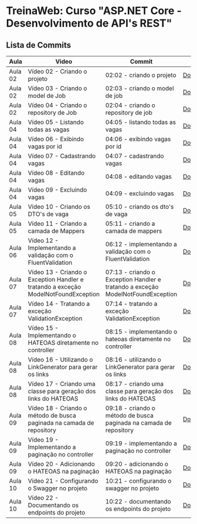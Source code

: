 # TreinaWeb: Curso "ASP.NET Core - Desenvolvimento de API's REST"

## Lista de Commits
| Aula    | Video                                                                              | Commit                                                                          | Link                                                                                                                                          |
| ------- | ---------------------------------------------------------------------------------- | ------------------------------------------------------------------------------- | --------------------------------------------------------------------------------------------------------------------------------------------- |
| Aula 02 | Vídeo 02 - Criando o projeto                                                       | 02:02 - criando o projeto                                                       | [Download](https://github.com/treinaweb/treinaweb-asp-net-core-desenvolvimento-api-rest/archive/1576906cfcb8b8740fa08991f69fe8ee05f78597.zip) |
| Aula 02 | Vídeo 03 - Criando o model de Job                                                  | 02:03 - criando o model de job                                                  | [Download](https://github.com/treinaweb/treinaweb-asp-net-core-desenvolvimento-api-rest/archive/e317b38bcefbe770c9a4ce628a01479f184e7d58.zip) |
| Aula 02 | Vídeo 04 - Criando o repository de Job                                             | 02:04 - criando o repository de job                                             | [Download](https://github.com/treinaweb/treinaweb-asp-net-core-desenvolvimento-api-rest/archive/307941ec0ca4f1c2583a49e47762e2e67a87cc02.zip) |
| Aula 04 | Vídeo 05 - Listando todas as vagas                                                 | 04:05 - listando todas as vagas                                                 | [Download](https://github.com/treinaweb/treinaweb-asp-net-core-desenvolvimento-api-rest/archive/1546955e906ce2ceec58a76122977258ccd2c029.zip) |
| Aula 04 | Vídeo 06 - Exibindo vagas por id                                                   | 04:06 - exibindo vagas por id                                                   | [Download](https://github.com/treinaweb/treinaweb-asp-net-core-desenvolvimento-api-rest/archive/25ab89aa956a3e6f70b2c29a6ad0825fd4b2aeb3.zip) |
| Aula 04 | Vídeo 07 - Cadastrando vagas                                                       | 04:07 - cadastrando vagas                                                       | [Download](https://github.com/treinaweb/treinaweb-asp-net-core-desenvolvimento-api-rest/archive/de8679744fb1bbcf889d34631c0b262798df7bb8.zip) |
| Aula 04 | Vídeo 08 - Editando vagas                                                          | 04:08 - editando vagas                                                          | [Download](https://github.com/treinaweb/treinaweb-asp-net-core-desenvolvimento-api-rest/archive/3ee1fd9c5aa43aad5243515a14832f62cbd88cd7.zip) |
| Aula 04 | Vídeo 09 - Excluindo vagas                                                         | 04:09 - excluindo vagas                                                         | [Download](https://github.com/treinaweb/treinaweb-asp-net-core-desenvolvimento-api-rest/archive/9aabfbfa7adf01be4a0ff85ebe18f0a5088bf40b.zip) |
| Aula 05 | Vídeo 10 - Criando os DTO's de vaga                                                | 05:10 - criando os dto's de vaga                                                | [Download](https://github.com/treinaweb/treinaweb-asp-net-core-desenvolvimento-api-rest/archive/195aad8ac0b325789a6c039815c5a6c707622d50.zip) |
| Aula 05 | Vídeo 11 - Criando a camada de Mappers                                             | 05:11 - criando a camada de mappers                                             | [Download](https://github.com/treinaweb/treinaweb-asp-net-core-desenvolvimento-api-rest/archive/f37553bfd74a7cdce8a85c2e9de29bf51aac66d0.zip) |
| Aula 06 | Vídeo 12 - Implementando a validação com o FluentValidation                        | 06:12 - implementando a validação com o FluentValidation                        | [Download](https://github.com/treinaweb/treinaweb-asp-net-core-desenvolvimento-api-rest/archive/61d18d8992dc81a2ba80ee8a059b3792c4b62b77.zip) |
| Aula 07 | Vídeo 13 - Criando o Exception Handler e tratando a exceção ModelNotFoundException | 07:13 - criando o Exception Handler e tratando a exceção ModelNotFoundException | [Download](https://github.com/treinaweb/treinaweb-asp-net-core-desenvolvimento-api-rest/archive/9c6becb907a712bc2b61ba0a71760830a685d7ba.zip) |
| Aula 07 | Vídeo 14 - Tratando a exceção ValidationException                                  | 07:14 - tratando a exceção ValidationException                                  | [Download](https://github.com/treinaweb/treinaweb-asp-net-core-desenvolvimento-api-rest/archive/8466afa5b4d47e30c92a632957806a1fad7ba931.zip) |
| Aula 08 | Vídeo 15 - Implementando o HATEOAS diretamente no controller                       | 08:15 - implementando o hateoas diretamente no controller                       | [Download](https://github.com/treinaweb/treinaweb-asp-net-core-desenvolvimento-api-rest/archive/5a24b7899108ccf12da51982c86bea860a49dba5.zip) |
| Aula 08 | Vídeo 16 - Utilizando o LinkGenerator para gerar os links                          | 08:16 - utilizando o LinkGenerator para gerar os links                          | [Download](https://github.com/treinaweb/treinaweb-asp-net-core-desenvolvimento-api-rest/archive/c74f766897e336156096dcc63fb66aef1bc6a262.zip) |
| Aula 08 | Vídeo 17 - Criando uma classe para geração dos links do HATEOAS                    | 08:17 - criando uma classe para geração dos links do HATEOAS                    | [Download](https://github.com/treinaweb/treinaweb-asp-net-core-desenvolvimento-api-rest/archive/4951e06b9fe2263e42184ffd63da3bdee8e1e66f.zip) |
| Aula 09 | Vídeo 18 - Criando o método de busca paginada na camada de repository              | 09:18 - criando o método de busca paginada na camada de repository              | [Download](https://github.com/treinaweb/treinaweb-asp-net-core-desenvolvimento-api-rest/archive/dc81d0ffffbba4036d2417f577c2e83cc678d610.zip) |
| Aula 09 | Vídeo 19 - Implementando a paginação no controller                                 | 09:19 - implementando a paginação no controller                                 | [Download](https://github.com/treinaweb/treinaweb-asp-net-core-desenvolvimento-api-rest/archive/21c19f0430bcf718f107ba00d07499a14e9c90c4.zip) |
| Aula 09 | Vídeo 20 - Adicionando o HATEOAS na paginação                                      | 09:20 - adicionando o HATEOAS na paginação                                      | [Download](https://github.com/treinaweb/treinaweb-asp-net-core-desenvolvimento-api-rest/archive/7ea383d2c6166857a38abb35b65128d486a6d89e.zip) |
| Aula 10 | Vídeo 21 - Configurando o Swagger no projeto                                       | 10:21 - configurando o swagger no projeto                                       | [Download](https://github.com/treinaweb/treinaweb-asp-net-core-desenvolvimento-api-rest/archive/15041b4d0ddad690c6e23e77926801e324eea62d.zip) |
| Aula 10 | Vídeo 22 - Documentando os endpoints do projeto                                    | 10:22 - documentando os endpoints do projeto                                    | [Download](https://github.com/treinaweb/treinaweb-asp-net-core-desenvolvimento-api-rest/archive/d9cd9024c9cc45a717d600e21bc5b71e23c41443.zip) |
